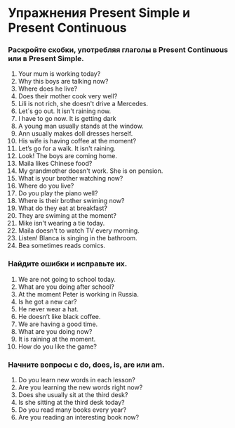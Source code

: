 # Упражнения Present Simple и Present Continuous

### Раскройте скобки, употребляя глаголы в Present Continuous или в Present Simple.

1. Your mum is working today?
2. Why this boys are talking now?
3. Where does he live?
4. Does their mother cook very well?
5. Lili is not rich, she doesn't drive a Mercedes.
6. Let´s go out. It isn't raining now.
7. I have to go now. It is getting dark
8. A young man usually stands at the window.
9. Ann usually makes doll dresses herself.
10. His wife is having coffee at the moment?
11. Let’s go for a walk. It isn't raining.
12. Look! The boys are coming home.
13. Maila likes Chinese food?
14. My grandmother doesn't work. She is on pension.
15. What is your brother watching now?
16. Where do you live?
17. Do you play the piano well?
18. Where is their brother swiming now?
19. What do they eat at breakfast?
20. They are swiming at the moment?
21. Mike isn't wearing a tie today.
22. Maila doesn't to watch TV every morning.
23. Listen! Blanca is singing in the bathroom.
24. Bea sometimes reads comics.

### Найдите ошибки и исправьте их.
1. We are not going to school today. 
2. What are you doing after school? 
3. At the moment Peter is working in Russia. 
4. Is he got a new car?  
5. He never wear a hat. 
6. He doesn’t like black coffee. 
7. We are having a good time.  
8. What are you doing now? 
9. It is raining at the moment.
10. How do you like the game?

### Начните вопросы с do, does, is, are или am. 

1. Do you learn new words in each lesson?
2. Are you learning the new words right now?
3. Does she usually sit at the third desk?
4. Is she sitting at the third desk today?
5. Do you read many books every year?
6. Are you reading an interesting book now?
